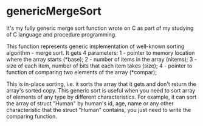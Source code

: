 # genericMergeSort
It's my fully generic merge sort function wrote on C as part of my studying of C language and procedure programming.

This function represents generic implementation of well-known sorting algorithm - merge sort. It gets 4 parameters:
1 - pointer to memory location where the array starts (*base);
2 - number of items in the array (nitems);
3 - size of each item, number of bits that each item takes (size);
4 - pointer to function of comparing two elements of the array (*compar);

This is in-place sorting, i.e. it sorts the array that it gets and don't return the array's sorted copy. This generic sort is useful when you need to sort array of elements of any type by different characteristics. For example, it can sort the array of struct "Human" by human's id, age, name or any other characteristic that the struct "Human" contains, you just need to write the comparing function.
